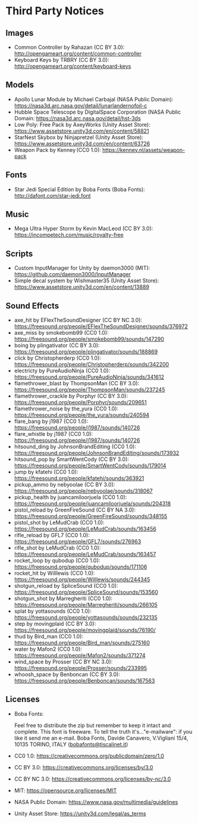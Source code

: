 Third Party Notices
===================

## Images

* Common Controller by Rahazan (CC BY 3.0): http://opengameart.org/content/common-controller
* Keyboard Keys by TRBRY (CC BY 3.0): http://opengameart.org/content/keyboard-keys

## Models

* Apollo Lunar Module by Michael Carbajal (NASA Public Domain): https://nasa3d.arc.nasa.gov/detail/lunarlandernofoil-c
* Hubble Space Telescope by DigitalSpace Corporation (NASA Public Domain: https://nasa3d.arc.nasa.gov/detail/hst-3ds
* Low Poly: Free Pack by AxeyWorks (Unity Asset Store): https://www.assetstore.unity3d.com/en/content/58821
* StarNest Skybox by Ninjapretzel (Unity Asset Store): https://www.assetstore.unity3d.com/en/content/63726
* Weapon Pack by Kenney (CC0 1.0): https://kenney.nl/assets/weapon-pack

## Fonts

* Star Jedi Special Edition by Boba Fonts (Boba Fonts): http://dafont.com/star-jedi.font

## Music

* Mega Ultra Hyper Storm by Kevin MacLeod (CC BY 3.0): https://incompetech.com/music/royalty-free

## Scripts

* Custom InputManager for Unity by daemon3000 (MIT): https://github.com/daemon3000/InputManager
* Simple decal system by Wishmaster35 (Unity Asset Store): https://www.assetstore.unity3d.com/en/content/13889

## Sound Effects

* axe_hit by EFlexTheSoundDesigner (CC BY NC 3.0): https://freesound.org/people/EFlexTheSoundDesigner/sounds/376972
* axe_miss by smokebomb99 (CC0 1.0): https://freesound.org/people/smokebomb99/sounds/147290
* boing by plingativator (CC BY 3.0): https://freesound.org/people/plingativator/sounds/188869
* click by Christopherderp (CC0 1.0): https://freesound.org/people/Christopherderp/sounds/342200
* electricty by PureAudioNinja (CC0 1.0): https://freesound.org/people/PureAudioNinja/sounds/341612
* flamethrower_blast by ThompsonMan (CC BY 3.0): https://freesound.org/people/ThompsonMan/sounds/237245
* flamethrower_crackle by Porphyr (CC BY 3.0): https://freesound.org/people/Porphyr/sounds/209651
* flamethrower_noise by the_yura (CC0 1.0): https://freesound.org/people/the_yura/sounds/240594
* flare_bang by j1987 (CC0 1.0): https://freesound.org/people/j1987/sounds/140726
* flare_whistle by j1987 (CC0 1.0): https://freesound.org/people/j1987/sounds/140726
* hitsound_ding by JohnsonBrandEditing (CC0 1.0): https://freesound.org/people/JohnsonBrandEditing/sounds/173932
* hitsound_pop by SmartWentCody (CC BY 3.0): https://freesound.org/people/SmartWentCody/sounds/179014
* jump by kfatehi (CC0 1.0): https://freesound.org/people/kfatehi/sounds/363921
* pickup_ammo by nebyoolae (CC BY 3.0): https://freesound.org/people/nebyoolae/sounds/318067
* pickup_health by juancamiloorjuela (CC0 1.0): https://freesound.org/people/juancamiloorjuela/sounds/204318
* pistol_reload by GreenFireSound (CC BY NA 3.0): https://freesound.org/people/GreenFireSound/sounds/348155
* pistol_shot by LeMudCrab (CC0 1.0): https://freesound.org/people/LeMudCrab/sounds/163456
* rifle_reload by GFL7 (CC0 1.0): https://freesound.org/people/GFL7/sounds/276963
* rifle_shot by LeMudCrab (CC0 1.0): https://freesound.org/people/LeMudCrab/sounds/163457
* rocket_loop by qubodup (CC0 1.0): https://freesound.org/people/qubodup/sounds/171106
* rocket_hit by Willlewis (CC0 1.0): https://freesound.org/people/Willlewis/sounds/244345
* shotgun_reload by SpliceSound (CC0 1.0): https://freesound.org/people/SpliceSound/sounds/153560
* shotgun_shot by Marregheriti (CC0 1.0): https://freesound.org/people/Marregheriti/sounds/266105
* splat by yottasounds (CC0 1.0): https://freesound.org/people/yottasounds/sounds/232135
* step by movingplaid (CC BY 3.0): https://freesound.org/people/movingplaid/sounds/76190/
* thud by Bird_man (CC0 1.0): https://freesound.org/people/Bird_man/sounds/275160
* water by Mafon2 (CC0 1.0): https://freesound.org/people/Mafon2/sounds/371274
* wind_space by Prosser (CC BY NC 3.0): https://freesound.org/people/Prosser/sounds/233995
* whoosh_space by Benboncan (CC BY 3.0): https://freesound.org/people/Benboncan/sounds/167563

## Licenses

* Boba Fonts:

	Feel free to distribute the zip but remember to keep it intact and complete.
	This font is freeware. To tell the truth it's..."e-mailware": if you like it send me an e-mail.
	Boba Fonts, Davide Canavero, V.Vigliani 15/4, 10135 TORINO, ITALY (bobafonts@tiscalinet.it)

* CC0 1.0: https://creativecommons.org/publicdomain/zero/1.0
* CC BY 3.0: https://creativecommons.org/licenses/by/3.0
* CC BY NC 3.0: https://creativecommons.org/licenses/by-nc/3.0
* MIT: https://opensource.org/licenses/MIT
* NASA Public Domain: https://www.nasa.gov/multimedia/guidelines
* Unity Asset Store: https://unity3d.com/legal/as_terms
